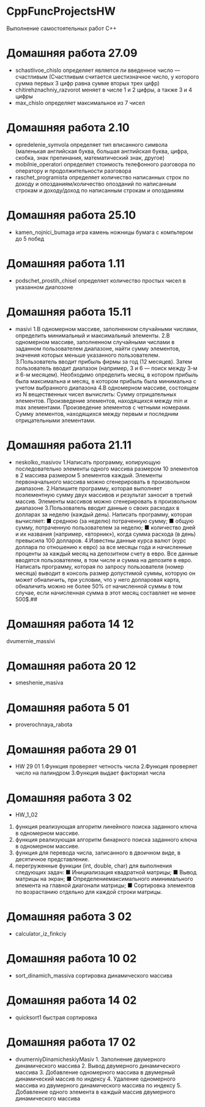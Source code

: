 # CppFuncProjectsHW
Выполнение самостоятельных работ C++

# Домашняя работа 27.09
- schastlivoe_chislo определяет является ли введенное число — счастливым (Счастливым считается шестизначное число, у которого сумма первых 3 цифр равна сумме вторых трех цифр)
- chitirehznachniy_razvorot меняет в числе 1 и 2 цифры, а также 3 и 4 цифры
- max_chislo определяет максимальное из 7 чисел
# Домашняя работа 2.10
- opredelenie_symvola определяет тип вписанного символа (маленькая английская буква, большая английская буква, цифра, скобка, знак препинания, математический знак, другое)
- mobilnie_operatori определяет стоимость телефонного разговора по оператору и продолжительности разговора
- raschet_programista определяет количество написанных строк по доходу и опозданиям/количество опозданий по написанным строкам и доходу/доход по написанным строкам и опозданиям
# Домашняя работа 25.10
- kamen_nojnici_bumaga игра камень ножницы бумага с компьтером до 5 побед
# Домашняя работа 1.11
- podschet_prostih_chisel определяет количество простых чисел в указанном диапозоне
# Домашняя работа 15.11
- masivi
  1.В одномерном массиве, заполненном случайными числами, определить минимальный и максимальный элементы.
  2.В одномерном массиве, заполненном случайными числами в заданном пользователем диапазоне, найти сумму элементов, значения которых меньше указанного пользователем.
  3.Пользователь вводит прибыль фирмы за год (12 месяцев). Затем пользователь вводит диапазон (например, 3 и 6 — поиск между 3-м и 6-м месяцем). Необходимо определить месяц, в котором прибыль была максимальна и месяц, в котором прибыль была минимальна с учетом выбранного диапазона
  4.В одномерном массиве, состоящем из N вещественных чисел вычислить: Сумму отрицательных элементов. Произведение элементов, находящихся между min и max элементами. Произведение элементов с четными номерами. Сумму элементов, находящихся между первым и последним отрицательными элементами.
# Домашняя работа 21.11
- neskolko_masivov
  1.Написать программу, копирующую последовательно элементы одного массива размером 10 элементов в 2 массива размером 5 элементов каждый. Элементы первоначального массива можно сгенерировать в произвольном диапазоне.
  2.Напишите программу, которая выполняет поэлементную сумму двух массивов и результат заносит в третий массив. Элементы массивов можно сгенерировать в произвольном диапазоне
  3.Пользователь вводит данные о своих расходах в долларах за неделю (каждый день). Написать программу, которая вычисляет:
    ■ среднюю (за неделю) потраченную сумму;
    ■ общую сумму, потраченную пользователем за неделю;
    ■ количество дней и их названия (например, «вторник»), когда сумма расхода (в день) превысила 100 долларов.
  4.Известны данные курса валют (курс доллара по отношению к евро) за все месяцы года и начисленные проценты за каждый месяц на депозитном счету в евро. Все данные вводятся пользователем, в том числе и сумма на депозите в евро. Написать программу, которая по запросу пользователя (номер месяца) выводит в консоль размер допустимой суммы, которую он может обналичить, при условии, что у него долларовая карта, обналичить можно не более 50% от начисленной суммы в том случае, если начисленная сумма в этот месяц составляет не менее 500$.##
# Домашняя работа 14 12
dvumernie_massivi 
# Домашняя работа 20 12
- smeshenie_masiva
# Домашняя работа 5 01
- proverochnaya_rabota
# Домашняя работа 29 01
- HW 29 01
1.Функция проверяет четность числа
2.Функция проверяет число на палиндром
3.Функция выдает факториал числа
# Домашняя работа 3 02
- HW_1_02
1. функция реализующая алгоритм линейного поиска заданного ключа в одномерном массиве.
2. функция реализующая алгоритм бинарного поиска заданного ключа в одномерном массиве.
3. функция для перевода числа, записанного в двоичном виде, в десятичное представление.
4. перегруженные функции (int, double, char) для выполнения следующих задач:
■ Инициализация квадратной матрицы;
■ Вывод матрицы на экран;
■ Определениемаксимального иминимального элемента
на главной диагонали матрицы;
■ Сортировка элементов по возрастанию отдельно для
каждой строки матрицы.
# Домашняя работа 3 02
- calculator_iz_finkciy
# Домашняя работа 10 02
- sort_dinamich_massiva сортировка динамического массива
# Домашняя работа 14 02
- quicksort1 быстрая сортировка
# Домашняя работа 17 02
- dvumerniyDinamicheskiyMasiv 1. Заполнение двумерного динамического массива
                              2. Вывод двумерного динамического массива
                              3. Добавление одномерного массива в двумерный динамический массив по индексу
                              4. Удаление одномерного массива из двумерного динамического массива по индексу
                              5. Добавление одного элемента в каждый массив двумерного динамического массива
